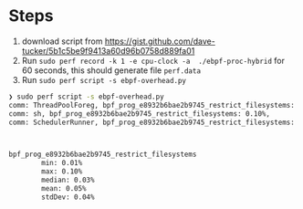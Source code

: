 # Steps

1. download script from <https://gist.github.com/dave-tucker/5b1c5be9f9413a60d96b0758d889fa01>
2. Run `sudo perf record -k 1 -e cpu-clock -a  ./ebpf-proc-hybrid` for 60 seconds, this should generate file `perf.data`
3. Run `sudo perf script -s ebpf-overhead.py`

```bash
❯ sudo perf script -s ebpf-overhead.py
comm: ThreadPoolForeg, bpf_prog_e8932b6bae2b9745_restrict_filesystems: 0.01%,
comm: sh, bpf_prog_e8932b6bae2b9745_restrict_filesystems: 0.10%,
comm: SchedulerRunner, bpf_prog_e8932b6bae2b9745_restrict_filesystems: 0.03%,



bpf_prog_e8932b6bae2b9745_restrict_filesystems
        min: 0.01%
        max: 0.10%
        median: 0.03%
        mean: 0.05%
        stdDev: 0.04%
```
